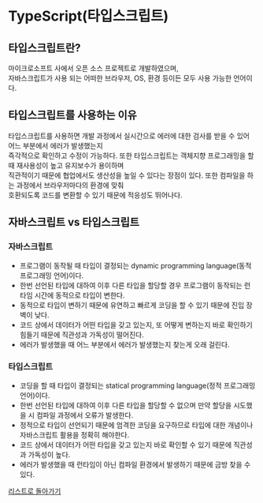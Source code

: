# TypeScript(타입스크립트)
## 타입스크립트란?
마이크로소프트 사에서 오픈 소스 프로젝트로 개발하였으며,  
자바스크립트가 사용 되는 어떠한 브라우저, OS, 환경 등이든 모두 사용 가능한 언어이다.  

## 타입스크립트를 사용하는 이유
타입스크립트를 사용하면 개발 과정에서 실시간으로 에러에 대한 검사를 받을 수 있어 어느 부분에서 에러가 발생했는지  
즉각적으로 확인하고 수정이 가능하다. 또한 타입스크립트는 객체지향 프로그래밍을 할 때 재사용성이 높고 유지보수가 용이하며  
직관적이기 때문에 협업에서도 생산성을 높일 수 있다는 장점이 있다. 또한 컴파일을 하는 과정에서 브라우저마다의 환경에 맞춰  
호환되도록 코드를 변환할 수 있기 때문에 적응성도 뛰어나다.

## 자바스크립트 vs 타입스크립트
### 자바스크립트
- 프로그램이 동작될 때 타입이 결정되는 dynamic programming language(동적 프로그래밍 언어)이다.
- 한번 선언된 타입에 대하여 이후 다른 타입을 할당할 경우 프로그램이 동작되는 런타임 시간에 동적으로 타입이 변한다.
- 동적으로 타입이 변하기 때문에 유연하고 빠르게 코딩을 할 수 있기 때문에 진입 장벽이 낮다.
- 코드 상에서 데이터가 어떤 타입을 갖고 있는지, 또 어떻게 변하는지 바로 확인하기 힘들기 때문에 직관성과 가독성이 떨어진다.
- 에러가 발생했을 때 어느 부분에서 에러가 발생했는지 찾는게 오래 걸린다.

### 타입스크립트
- 코딩을 할 때 타입이 결정되는 statical programming language(정적 프로그래밍 언어)이다.
- 한번 선언된 타입에 대하여 이후 다른 타입을 할당할 수 없으며 만약 할당을 시도했을 시 컴파일 과정에서 오류가 발생한다.
- 정적으로 타입이 선언되기 때문에 엄격한 코딩을 요구하므로 타입에 대한 개념이나 자바스크립트 활용을 정확히 해야한다.
- 코드 상에서 데이터가 어떤 타입을 갖고 있는지 바로 확인할 수 있기 때문에 직관성과 가독성이 높다.
- 에러가 발생했을 때 런타임이 아닌 컴파일 환경에서 발생하기 때문에 금방 찾을 수 있다.

[리스트로 돌아가기](https://github.com/MGanom/Studying)
